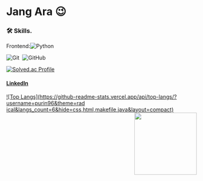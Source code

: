 # Jang Ara 😉

 
###  🛠 Skills. 

Frontend:![Python](https://img.shields.io/badge/-Python.js-05122A?style=flat&logo=Python)&nbsp;
 
![Git](https://img.shields.io/badge/-Git-05122A?style=flat&logo=git)&nbsp;
![GitHub](https://img.shields.io/badge/-GitHub-05122A?style=flat&logo=github)&nbsp;
<br/>
  
[![Solved.ac Profile](http://mazassumnida.wtf/api/generate_badge?boj=jjangara51)](https://solved.ac/jjangara51)

 
#### [LinkedIn](https://www.linkedin.com/in/kyunghyun-han-8b0956244/)

[![Top Langs](https://github-readme-stats.vercel.app/api/top-langs/?username=purin96&theme=rad   ical&langs_count=6&hide=css,html,makefile,java&layout=compact)](https://github.com/purin96/github-readme-stats)
<img align='right' src="https://github-readme-stats.vercel.app/api?username=purin96" height="165">
    
